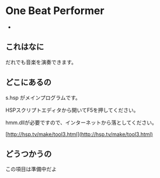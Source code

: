 # One Beat Performer
-

## これはなに
だれでも音楽を演奏できます。

## どこにあるの
s.hsp がメインプログラムです。

HSPスクリプトエディタから開いてF5を押してください。

hmm.dllが必要ですので、インターネットから落としてください。

[http://hsp.tv/make/tool3.html](http://hsp.tv/make/tool3.html)

## どうつかうの
この項目は準備中だよ